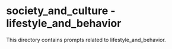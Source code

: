 # society_and_culture - lifestyle_and_behavior

This directory contains prompts related to lifestyle_and_behavior.